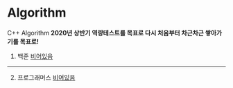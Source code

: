 # Algorithm
C++ Algorithm
**2020년 상반기 역량테스트를 목표로 다시 처음부터 차근차근 쌓아가기를 목표로!**

1. 백준 [비어있음](https://github.com/danielkang1003/Algorithm)
---

2. 프로그래머스 [비어있음](https://github.com/danielkang1003/Algorithm)
